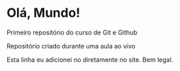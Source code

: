 # Olá, Mundo!
 Primeiro repositório do curso de Git e Github

 Repositório criado durante uma aula ao vivo
 
 Esta linha eu adicionei no diretamente no site. Bem legal.

